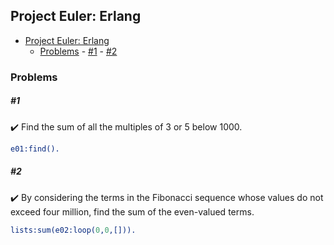 ## Project Euler: Erlang

<!-- TOC -->

- [Project Euler: Erlang](#project-euler-erlang)
    - [Problems](#problems)
            - [#1](#1)
            - [#2](#2)

<!-- /TOC -->

### Problems

##### #1

:heavy_check_mark: Find the sum of all the multiples of 3 or 5 below 1000.

```erlang
e01:find().
```

##### #2

:heavy_check_mark: By considering the terms in the Fibonacci sequence whose values do not exceed four million, find the sum of the even-valued terms.

```erlang
lists:sum(e02:loop(0,0,[])).
```
